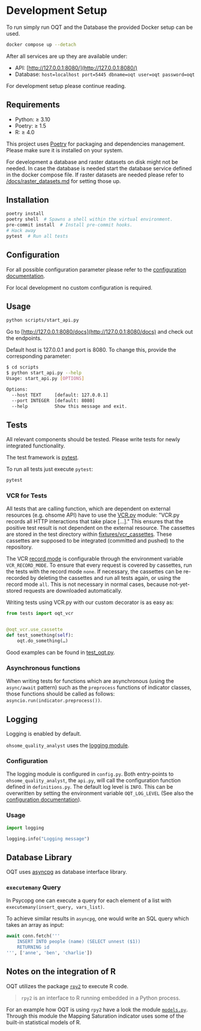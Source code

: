 # Development Setup

To run simply run OQT and the Database the provided Docker setup can be used.

```bash
docker compose up --detach
```

After all services are up they are available under:

- API: [http://127.0.0.1:8080/](http://127.0.0.1:8080/)
- Database: `host=localhost port=5445 dbname=oqt user=oqt password=oqt`

For development setup please continue reading.


## Requirements

- Python: ≥ 3.10
- Poetry: ≥ 1.5
- R: ≥ 4.0

This project uses [Poetry](https://python-poetry.org/docs/) for packaging and dependencies management. Please make sure it is installed on your system.

For development a database and raster datasets on disk might not be needed. In case the database is needed start the database service defined in the docker compose file. If raster datasets are needed please refer to [/docs/raster_datasets.md](/docs/raster_datasets.md) for setting those up.


## Installation

```bash
poetry install
poetry shell  # Spawns a shell within the virtual environment.
pre-commit install  # Install pre-commit hooks.
# Hack away
pytest  # Run all tests
```


## Configuration

For all possible configuration parameter please refer to the [configuration documentation](/docs/configuration.md).

For local development no custom configuration is required.


## Usage

```bash
python scripts/start_api.py
```

Go to [http://127.0.0.1:8080/docs](http://127.0.0.1:8080/docs) and check out the endpoints.

Default host is 127.0.0.1 and port is 8080. To change this, provide the corresponding parameter:

```bash
$ cd scripts
$ python start_api.py --help
Usage: start_api.py [OPTIONS]

Options:
  --host TEXT     [default: 127.0.0.1]
  --port INTEGER  [default: 8080]
  --help          Show this message and exit.
```


## Tests

All relevant components should be tested. Please write tests for newly integrated
functionality.

The test framework is [pytest](https://docs.pytest.org/en/stable/).

To run all tests just execute `pytest`:

```bash
pytest
```

### VCR for Tests

All tests that are calling function, which are dependent on external resources (e.g. ohsome API) have to use the [VCR.py](https://vcrpy.readthedocs.io) module: "VCR.py records all HTTP interactions that take place […]."
This ensures that the positive test result is not dependent on the external resource. The cassettes are stored in the test directory within [fixtures/vcr_cassettes](/tests/integrationtests/fixtures/vcr_cassettes). These cassettes are supposed to be integrated (committed and pushed) to the repository.

The VCR [record mode](https://vcrpy.readthedocs.io/en/latest/usage.html#record-modes) is configurable through the environment variable `VCR_RECORD_MODE`. To ensure that every request is covered by cassettes, run the tests with the record mode `none`. If necessary, the cassettes can be re-recorded by deleting the cassettes and run all tests again, or using the record mode `all`. This is not necessary in normal cases, because not-yet-stored requests are downloaded automatically.

Writing tests using VCR.py with our custom decorator is as easy as:

```python
from tests import oqt_vcr


@oqt_vcr.use_cassette
def test_something(self):
    oqt.do_something(…)
```

Good examples can be found in [test_oqt.py](/tests/integrationtests/test_oqt.py).

### Asynchronous functions

When writing tests for functions which are asynchronous (using the `async/await` pattern) such as the `preprocess` functions of indicator classes, those functions should be called as follows: `asyncio.run(indicator.preprocess())`.


## Logging

Logging is enabled by default.

`ohsome_quality_analyst` uses the [logging module](https://docs.python.org/3/library/logging.html).

### Configuration

The logging module is configured in `config.py`. Both entry-points to
`ohsome_quality_analyst`, the `api.py`, will call the configuration
function defined in `definitions.py`. The default log level is `INFO`. This can be
overwritten by setting the environment variable `OQT_LOG_LEVEL` (See also the
[configuration documentation](docs/configuration.md)).

### Usage

```python
import logging

logging.info("Logging message")
```


## Database Library

OQT uses [asyncpg](https://magicstack.github.io/asyncpg/current/) as database interface
library.

### `executemany` Query

In Psycopg one can execute a query for each element of a list with
`executemany(insert_query, vars_list)`.

To achieve similar results in `asyncpg`, one would write an SQL query which takes an array
as input:

```python
await conn.fetch('''
    INSERT INTO people (name) (SELECT unnest ($1))
    RETURNING id
''', ['anne', 'ben', 'charlie'])
```


## Notes on the integration of R

OQT utilizes the package [`rpy2`](https://rpy2.github.io/) to execute R code.

> `rpy2` is an interface to R running embedded in a Python process.

For an example how OQT is using `rpy2` have a look the module [`models.py`](/ohsome_quality_analyst/indicators/mapping_saturation/models.py).
Through this module the Mapping Saturation indicator uses some of the built-in statistical models of R.
